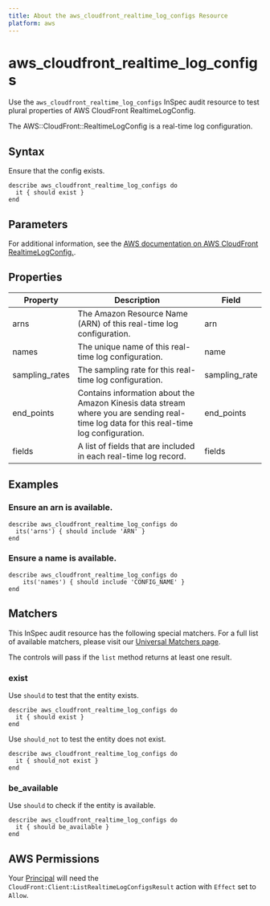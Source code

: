 ```yaml
---
title: About the aws_cloudfront_realtime_log_configs Resource
platform: aws
---
```


# aws_cloudfront_realtime_log_configs

Use the `aws_cloudfront_realtime_log_configs` InSpec audit resource to test plural properties of AWS CloudFront RealtimeLogConfig.

The AWS::CloudFront::RealtimeLogConfig is a real-time log configuration.

## Syntax

Ensure that the config exists.

    describe aws_cloudfront_realtime_log_configs do
      it { should exist }
    end

## Parameters

For additional information, see the [AWS documentation on AWS CloudFront RealtimeLogConfig.](https://docs.aws.amazon.com/AWSCloudFormation/latest/UserGuide/aws-resource-cloudfront-realtimelogconfig.html).

## Properties

| Property | Description | Field | 
| --- | --- | --- |
| arns | The Amazon Resource Name (ARN) of this real-time log configuration. | arn |
| names | The unique name of this real-time log configuration. | name |
| sampling_rates | The sampling rate for this real-time log configuration. | sampling_rate |
| end_points | Contains information about the Amazon Kinesis data stream where you are sending real-time log data for this real-time log configuration. | end_points |
| fields | A list of fields that are included in each real-time log record. | fields |

## Examples

### Ensure an arn is available.
    describe aws_cloudfront_realtime_log_configs do
      its('arns') { should include 'ARN' }
    end

### Ensure a name is available.
    describe aws_cloudfront_realtime_log_configs do
        its('names') { should include 'CONFIG_NAME' }
    end

## Matchers

This InSpec audit resource has the following special matchers. For a full list of available matchers, please visit our [Universal Matchers page](https://www.inspec.io/docs/reference/matchers/).

The controls will pass if the `list` method returns at least one result.

### exist

Use `should` to test that the entity exists.

    describe aws_cloudfront_realtime_log_configs do
      it { should exist }
    end

Use `should_not` to test the entity does not exist.

    describe aws_cloudfront_realtime_log_configs do
      it { should_not exist }
    end

### be_available

Use `should` to check if the entity is available.

    describe aws_cloudfront_realtime_log_configs do
      it { should be_available }
    end

## AWS Permissions

Your [Principal](https://docs.aws.amazon.com/IAM/latest/UserGuide/intro-structure.html#intro-structure-principal) will need the `CloudFront:Client:ListRealtimeLogConfigsResult` action with `Effect` set to `Allow`.